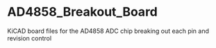 # AD4858_Breakout_Board
KiCAD board files for the AD4858 ADC chip breaking out each pin and revision control
